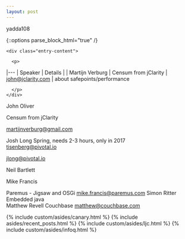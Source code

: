 ```yaml
---
layout: post
---
```

yadda108


{::options parse_block_html="true" /}

<div class="blog-index" markdown="block">

  
    <div class="entry-content">
   
      <p>
|---
| Speaker | Details | 
| Martijn Verburg | Censum from jClarity
| john@jclarity.com | about safepoints/performance      
      
      </p>
    </div>
  
</div>







		


John Oliver

Censum from jClarity



martijnverburg@gmail.com



Josh Long	Spring, needs 2-3 hours, only in 2017	
tisenberg@pivotal.io

jlong@pivotal.io

Neil Bartlett

Mike Francis

Paremus - Jigsaw and OSGi	mike.francis@paremus.com
Simon Ritter	Embedded java	
Matthew Revell	Couchbase	matthew@couchbase.com




<aside class="sidebar">
  {% include custom/asides/canary.html %}
  {% include asides/recent_posts.html %}
  {% include custom/asides/ljc.html %}
  {% include custom/asides/infoq.html %}
</aside>
